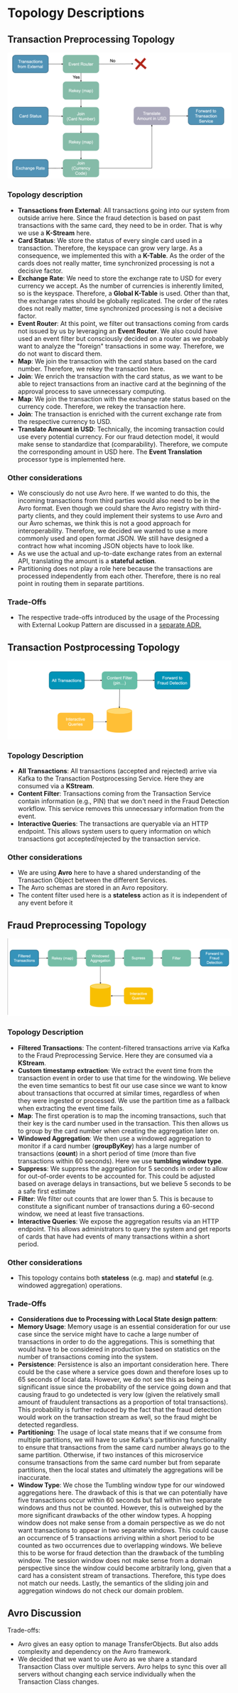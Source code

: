 # Topology Descriptions

## Transaction Preprocessing Topology

![Transaction Preprocessing Topology - Diagram](diagrams/topologies/transaction_preprocessing_topology_diagram.png)

### Topology description

- **Transactions from External**: All transactions going into our system from outside arrive here. Since the fraud detection is based on past transactions with the same card, they need to be in order. That is why we use a **K-Stream** here.
- **Card Status**: We store the status of every single card used in a transaction. Therefore, the keyspace can grow very large. As a consequence, we implemented this with a **K-Table**. As the order of the cards does not really matter, time synchronized processing is not a decisive factor.
- **Exchange Rate**: We need to store the exchange rate to USD for every currency we accept. As the number of currencies is inherently limited, so is the keyspace. Therefore, a **Global K-Table** is used. Other than that, the exchange rates should be globally replicated. The order of the rates does not really matter, time synchronized processing is not a decisive factor.
- **Event Router**: At this point, we filter out transactions coming from cards not issued by us by leveraging an **Event Router**. We also could have used an event filter but consciously decided on a router as we probably want to analyze the "foreign" transactions in some way. Therefore, we do not want to discard them.
- **Map**: We join the transaction with the card status based on the card number. Therefore, we rekey the transaction here.
- **Join**: We enrich the transaction with the card status, as we want to be able to reject transactions from an inactive card at the beginning of the approval process to save unnecessary computing.
- **Map**: We join the transaction with the exchange rate status based on the currency code. Therefore, we rekey the transaction here.
- **Join**: The transaction is enriched with the current exchange rate from the respective currency to USD.
- **Translate Amount in USD**: Technically, the incoming transaction could use every potential currency. For our fraud detection model, it would make sense to standardize that (comparability). Therefore, we compute the corresponding amount in USD here. The **Event Translation** processor type is implemented here.

### Other considerations

- We consciously do not use Avro here. If we wanted to do this, the incoming transactions from third parties would also need to be in the Avro format. Even though we could share the Avro registry with third-party clients, and they could implement their systems to use Avro and our Avro schemas, we think this is not a good approach for interoperability. Therefore, we decided we wanted to use a more commonly used and open format JSON. We still have designed a contract how what incoming JSON objects have to look like.
- As we use the actual and up-to-date exchange rates from an external API, translating the amount is a **stateful action**.
- Partitioning does not play a role here because the transactions are processed independently from each other. Therefore, there is no real point in routing them in separate partitions.

### Trade-Offs

- The respective trade-offs introduced by the usage of the Processing with External Lookup Pattern are discussed in a [separate ADR.](./architecture/decisions/0009-use-caching-in-preprocessing.md)

## Transaction Postprocessing Topology

![Transaction Postprocessing Topology - Diagram](diagrams/topologies/transaction_postprocessing_topology_diagram.png)

### Topology Description

- **All Transactions**: All transactions (accepted and rejected) arrive via Kafka to the Transaction Postprocessing Service. Here they are consumed via a **KStream**.
- **Content Filter**: Transactions coming from the Transaction Service contain information (e.g., PIN) that we don't need in the Fraud Detection workflow. This service removes this unnecessary information from the event.
- **Interactive Queries**: The transactions are queryable via an HTTP endpoint. This allows system users to query information on which transactions got accepted/rejected by the transaction service.

### Other considerations

- We are using **Avro** here to have a shared understanding of the Transaction Object between the different Services.
- The Avro schemas are stored in an Avro repository.
- The content filter used here is a **stateless** action as it is independent of any event before it

## Fraud Preprocessing Topology

![Fraud Preprocessing Topology - Diagram](diagrams/topologies/fraud_preprocessing_topology_diagram.png)

### Topology Description

- **Filtered Transactions**: The content-filtered transactions arrive via Kafka to the Fraud Preprocessing Service. Here they are consumed via a **KStream**.
- **Custom timestamp extraction**: We extract the event time from the transaction event in order to use that time for the windowing. We believe the even time semantics to best fit our use case since we want to know about transactions that occurred at similar times, regardless of when they were ingested or processed. We use the partition time as a fallback when extracting the event time fails.
- **Map**: The first operation is to map the incoming transactions, such that their key is the card number used in the transaction. This then allows us to group by the card number when creating the aggregation later on.
- **Windowed Aggregation**: We then use a windowed aggregation to monitor if a card number (**groupByKey**) has a large number of transactions (**count**) in a short period of time (more than five transactions within 60 seconds). Here we use **tumbling window type**.
- **Suppress**: We suppress the aggregation for 5 seconds in order to allow for out-of-order events to be accounted for. This could be adjusted based on average delays in transactions, but we believe 5 seconds to be a safe first estimate
- **Filter**: We filter out counts that are lower than 5. This is because to constitute a significant number of transactions during a 60-second window, we need at least five transactions.
- **Interactive Queries**: We expose the aggregation results via an HTTP endpoint. This allows administrators to query the system and get reports of cards that have had events of many transactions within a short period.

### Other considerations

- This topology contains both **stateless** (e.g. map) and **stateful** (e.g. windowed aggregation) operations.

### Trade-Offs

- **Considerations due to Processing with Local State design pattern**:
- **Memory Usage**: Memory usage is an essential consideration for our use case since the service might have to cache a large number of transactions in order to do the aggregations. This is something that would have to be considered in production based on statistics on the number of transactions coming into the system.
- **Persistence**: Persistence is also an important consideration here. There could be the case where a service goes down and therefore loses up to 65 seconds of local data. However, we do not see this as being a significant issue since the probability of the service going down and that causing fraud to go undetected is very low (given the relatively small amount of fraudulent transactions as a proportion of total transactions). This probability is further reduced by the fact that the fraud detection would work on the transaction stream as well, so the fraud might be detected regardless.
- **Partitioning**: The usage of local state means that if we consume from multiple partitions, we will have to use Kafka's partitioning functionality to ensure that transactions from the same card number always go to the same partition. Otherwise, if two instances of this microservice consume transactions from the same card number but from separate partitions, then the local states and ultimately the aggregations will be inaccurate.
- **Window Type**: We chose the Tumbling window type for our windowed aggregations here. The drawback of this is that we can potentially have five transactions occur within 60 seconds but fall within two separate windows and thus not be counted. However, this is outweighed by the more significant drawbacks of the other window types. A hopping window does not make sense from a domain perspective as we do not want transactions to appear in two separate windows. This could cause an occurrence of 5 transactions arriving within a short period to be counted as two occurrences due to overlapping windows. We believe this to be worse for fraud detection than the drawback of the tumbling window. The session window does not make sense from a domain perspective since the window could become arbitrarily long, given that a card has a consistent stream of transactions. Therefore, this type does not match our needs. Lastly, the semantics of the sliding join and aggregation windows do not check our domain problem.

## Avro Discussion

Trade-offs:

- Avro gives an easy option to manage TransferObjects. But also adds complexity and dependency on the Avro framework.
- We decided that we want to use Avro as we share a standard Transaction Class over multiple servers. Avro helps to sync this over all servers without changing each service individually when the Transaction Class changes.
